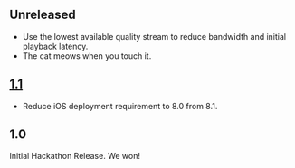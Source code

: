 ## Unreleased

* Use the lowest available quality stream to reduce bandwidth and
  initial playback latency.
* The cat meows when you touch it.

## [1.1][]

- Reduce iOS deployment requirement to 8.0 from 8.1.

## 1.0

Initial Hackathon Release. We won!

[1.1]: https://github.com/mx4492/wily/releases/tag/1.1
